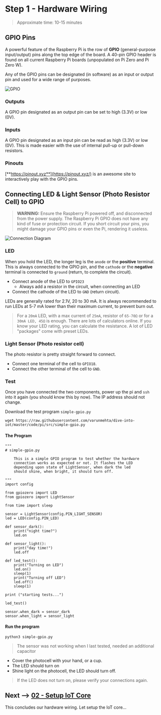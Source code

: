 # Step 1 - Hardware Wiring

> Approximate time: 10-15 minutes

## GPIO Pins

A powerful feature of the Raspberry Pi is the row of **GPIO** (general-purpose input/output) pins along the top edge of the board. A 40-pin GPIO header is found on all current Raspberry Pi boards (unpopulated on Pi Zero and Pi Zero W).

Any of the GPIO pins can be designated (in software) as an input or output pin and used for a wide range of purposes.

![GPIO](https://pinout.xyz/resources/raspberry-pi-pinout.png)

### Outputs
A GPIO pin designated as an output pin can be set to high (3.3V) or low (0V).

### Inputs
A GPIO pin designated as an input pin can be read as high (3.3V) or low (0V). This is made easier with the use of internal pull-up or pull-down resistors.

### Pinouts
[**https://pinout.xyz**](https://pinout.xyz/) is an awesome site to interactively play with the GPIO pins.

## Connecting LED & Light Sensor (Photo Resistor Cell) to GPIO

> **WARNING:** Ensure the Raspberry Pi powered off, and disconnected from the power supply. The Raspberry Pi GPIO does not have any kind of fuse or protection circuit. If you short circuit your pins, you might damage your GPIO pins or even the Pi, rendering it useless.

![Connection Diagram](../assets/pi-led-light-sensor-diagram.png)

### LED

When you hold the LED, the longer leg is the `anode` or the **positive** terminal. This is always connected to the GPIO pin, and the `cathode` or the **negative** terminal is connected to `ground` (return, to complete the circuit).

 * Connect anode of the LED to `GPIO23`
   * Always add a resistor in the circuit, when connecting an LED
 * Connect the cathode of the LED to `GND` (return circuit).

LEDs are generally rated for 2.1V, 20 to 30 mA. It is always recommended to run LEDs at 5-7 mA lower than their maximum current, to prevent burn out.

> For a `20mA` LED, with a max current of `25mA`, resistor of `65-70Ω` or for a `30mA LED, 45Ω` is enough. There are lots of calculators online. If you know your LED rating, you can calculate the resistance. A lot of LED "packages" come with preset LEDs.

### Light Sensor (Photo resistor cell)

The photo resistor is pretty straight forward to connect.

 * Connect one terminal of the cell to `GPIO18`.
 * Connect the other terminal of the cell to `GND`.

### Test

Once you have connected the two components, power up the pi and `ssh` into it again (you should know this by now). The IP address should not change.

Download the test program `simple-gpio.py`
```
wget https://raw.githubusercontent.com/varunmehta/dive-into-iot/master/code/pi/src/simple-gpio.py
```

#### The Program

```
"""
# simple-gpio.py

    This is a simple GPIO program to test whether the hardware
    connection works as expected or not. It flashes the LED
    depending upon state of LightSensor, when dark the led
    should shine, when bright, it should turn off.

"""
import config

from gpiozero import LED
from gpiozero import LightSensor

from time import sleep

sensor = LightSensor(config.PIN_LIGHT_SENSOR)
led = LED(config.PIN_LED)

def sensor_dark():
    print("night time?")
    led.on

def sensor_light():
    print("day time!")
    led.off

def led_test():
    print("Turning on LED")
    led.on()
    sleep(1)
    print("Turning off LED")
    led.off()
    sleep(1)

print ("starting tests...")

led_test()

sensor.when_dark = sensor_dark
sensor.when_light = sensor_light
```

#### Run the program

```
python3 simple-gpio.py
```

> The sensor was not working when I last tested, needed an additional capacitor

 * Cover the photocell with your hand, or a cup.
 * The LED should turn on
 * Shine light on the photocell, the LED should turn off.

> If the LED does not turn on, please verify your connections again.

## Next --> [02 - Setup IoT Core](../02-iot-core)
This concludes our hardware wiring. Let setup the IoT core...
